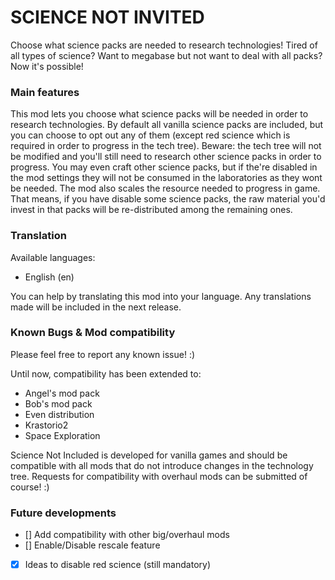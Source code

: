 # SCIENCE NOT INVITED
Choose what science packs are needed to research technologies! Tired of all types of science? Want to megabase but not want to deal with all packs? Now it's possible! 

### Main features
This mod lets you choose what science packs will be needed in order to research technologies. By default all vanilla science packs are included, but you can choose to opt out any of them (except red science which is required in order to progress in the tech tree). Beware: the tech tree will not be modified and you'll still need to research other science packs in order to progress. You may even craft other science packs, but if the're disabled in the mod settings they will not be consumed in the laboratories as they wont be needed. The mod also scales the resource needed to progress in game. That means, if you have disable some science packs, the raw material you'd invest in that packs will be re-distributed among the remaining ones.

### Translation
Available languages:
- English (en)

You can help by translating this mod into your language. Any translations made will be included in the next release.

### Known Bugs & Mod compatibility
Please feel free to report any known issue! :)

Until now, compatibility has been extended to:
- Angel's mod pack
- Bob's mod pack
- Even distribution
- Krastorio2
- Space Exploration

Science Not Included is developed for vanilla games and should be compatible with all mods that do not introduce changes in the technology tree. Requests for compatibility with overhaul mods can be submitted of course! :)

### Future developments
- [] Add compatibility with other big/overhaul mods
- [] Enable/Disable rescale feature
- [x] Ideas to disable red science (still mandatory)